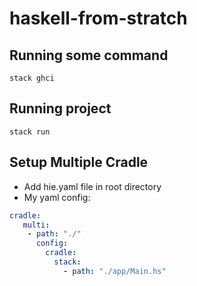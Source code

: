 # haskell-from-stratch

## Running some command
`stack ghci`

## Running project
`stack run`

## Setup Multiple Cradle
- Add hie.yaml file in root directory
- My yaml config:

```yaml
cradle:
   multi:
    - path: "./"
      config:
        cradle:
          stack:
            - path: "./app/Main.hs"
```